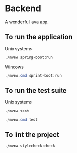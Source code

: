 # Backend

A wonderful java app.

## To run the application

Unix systems

```bash
./mvnw spring-boot:run
```

Windows

```powershell
./mvnw.cmd sprint-boot:run
```

## To run the test suite

Unix systems

```bash
./mvnw test
```

```powershell
./mvnw.cmd test
```

## To lint the project

```bash
./mvnw stylecheck:check
```
